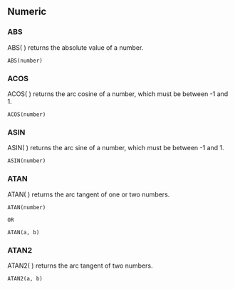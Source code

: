 ## Numeric

### ABS
ABS( ) returns the absolute value of a number.
```
ABS(number)
```
### ACOS
ACOS( ) returns the arc cosine of a number, which must be between -1 and 1.
```
ACOS(number)
```
### ASIN
ASIN( ) returns the arc sine of a number, which must be between -1 and 1.
```
ASIN(number)
```
### ATAN
ATAN( ) returns the arc tangent of one or two numbers.
```
ATAN(number)

OR

ATAN(a, b)
```
### ATAN2
ATAN2( ) returns the arc tangent of two numbers.
```
ATAN2(a, b)
```
